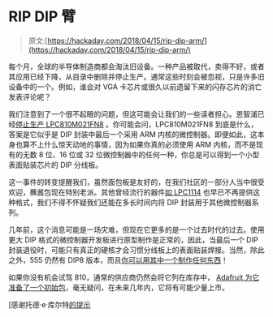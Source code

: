 # RIP DIP 臂

> 原文:[https://hackaday.com/2018/04/15/rip-dip-arm/](https://hackaday.com/2018/04/15/rip-dip-arm/)

每个月，全球的半导体制造商都会淘汰旧设备。一种产品被取代，卖得不好，或者其应用已经下降，从目录中删除并停止生产。通常这些时刻会被忽视，只是许多旧设备中的一个。例如，谁会对 VGA 卡芯片或很久以前遗留下来的闪存芯片的消亡发表评论呢？

我们注意到了一个很不起眼的问题，但这可能会让我们的一些读者担心。恩智浦已经[停止生产 LPC810M021FN8](https://www.nxp.com/part/LPC810M021FN8) 。你可能会问，LPC810M021FN8 到底是什么，答案是它似乎是 DIP 封装中最后一个采用 ARM 内核的微控制器。即便如此，这本身也算不上什么惊天动地的事情，因为如果你真的必须使用 ARM 内核，而不是现有的无数 8 位、16 位或 32 位微控制器中的任何一种，你总是可以得到一个小型表面贴装芯片的 DIP 分线板。

这一事件的转变提醒我们，虽然面包板是友好的，在我们社区的一部分人当中很受欢迎，蘸酱包现在特别老派。其他曾经流行的器件[如 LPC1114](https://hackaday.com/2013/10/15/breadboarding-with-a-arm-microcontroller/) 也早已不再提供这种格式，我们不得不怀疑我们还能在多长时间内将 DIP 封装用于其他微控制器系列。

几年前，这个消息可能是一场灾难，但现在它更多的是一个过去时代的过去。使用更大 DIP 格式的微控制器开发板进行原型制作是正常的，因此，当最后一个 DIP 封装退役时，可能只有真正的硬核才会习惯分线板上的表面贴装焊接。当然，除此之外，555 仍然有 DIP8 版本，而且[你可以用其中一个制作任何东西](https://hackaday.com/2017/08/10/you-know-you-can-do-that-with-a-555/)！

如果你没有机会试驾 810，通常的供应商仍然会将它列在库存中， [Adafruit 为它准备了一个初始包](https://www.adafruit.com/product/1336)，毫无疑问，在未来几年内，它将有可能少量上市。

[感谢托德·e·库尔特[的提示](https://twitter.com/todbot/status/984311367581626368?s=19)